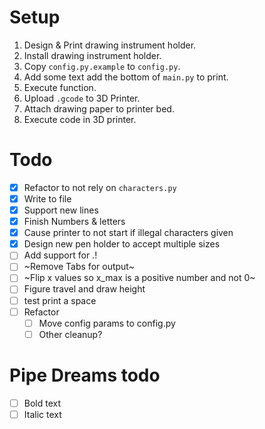 # Setup

1. Design & Print drawing instrument holder.
2. Install drawing instrument holder.
3. Copy `config.py.example` to `config.py`.
4. Add some text add the bottom of `main.py` to print.
5. Execute function.
6. Upload `.gcode` to 3D Printer.
7. Attach drawing paper to printer bed.
8. Execute code in 3D printer.

# Todo

- [x] Refactor to not rely on `characters.py`
- [x] Write to file
- [x] Support new lines
- [x] Finish Numbers & letters
- [x] Cause printer to not start if illegal characters given
- [x] Design new pen holder to accept multiple sizes
- [ ] Add support for .!
- [ ] ~Remove Tabs for output~
- [ ] ~Flip x values so x_max is a positive number and not 0~
- [ ] Figure travel and draw height
- [ ] test print a space 
- [ ] Refactor
    - [ ] Move config params to config.py
    - [ ] Other cleanup?

# Pipe Dreams todo

- [ ] Bold text
- [ ] Italic text